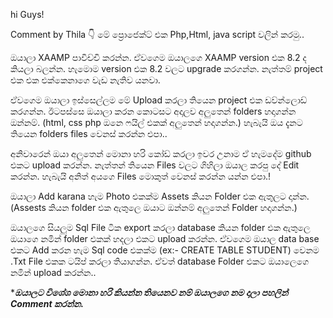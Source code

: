hi Guys!

Comment by Thila 👇
මේ ප්‍රොජෙක්ට් එක Php,Html, java script වලින් කරමු..

ඔයාලා XAAMP පාවිච්චි කරන්න. ඒවගෙම ඔයාලගෙ XAAMP version එක 8.2 ද කියලා බලන්න. හැමොම version එක 8.2 වලට upgrade කරගන්න. නැත්තම් project එක එක එක්කෙනාගෙ වැඩ නැතිව යනවා.

ඒවගෙම ඔයාලා ඉස්සෙල්ලම මේ Upload කරලා තියෙන project එක ඩව්න්ලොඩ් කරගන්න. ඊටපස්සෙ ඔයාලා කරන කොටසට අදාලව අලුතෙන් folders හදාගන්න ඔන්නම්. (html, css php ඔනෙ ෆයිල් එකක් අලුතෙන් හදාගන්න.) හැබැයි ඔය දැනට තියෙන folders files වෙනස් කරන්න එපා..

අනිවාරෙන් ඔයා අලුතෙන් මොනා හරි කෝඩ් කරලා ඉවර උනාම ඒ හැමදේම github එකට upload කරන්න. නැත්තන් තියෙන Files වලට ගිහිලා ඔයාල කරපු දේ Edit කරන්න. හැබැයි අනිත් අයගෙ Files මොකුත් වෙනස් කරන්න යන්න එපා.!

ඔයාලා Add karana හැම Photo එකක්ම Assets කියන Folder එක ඇතුලට දාන්න. (Assests කියන folder එක ඇතුලෙ ඔයාට ඔන්නම් අලුතෙන් Folder හදාගන්න.)

ඔයාලගෙ සියලුම Sql File ටික export කරලා database කියන folder එක ඇතුලෙ ඔයාගෙ නමින් folder එකක් හදලා එකට upload කරන්න. ඒවගෙම ඔයාල data base එකට Add කරන හැම Sql code එකක්ම (ex:- CREATE TABLE STUDENT) වෙනම .Txt File එකක ටයිප් කරලා තියාගන්න. ඒවත් database Folder එකට ඔයාලෙගෙ නමින් upload කරන්න..

******ඔයාලට විශේශ මොනා හරි කියන්න තියෙනව නම් ඔයාලගෙ නම දාලා පහලින් Comment කරන්න.*****


